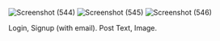 ![Screenshot (544)](https://user-images.githubusercontent.com/65447000/115663584-5f890280-a35e-11eb-8435-f9cf35a51a87.png)
![Screenshot (545)](https://user-images.githubusercontent.com/65447000/115663591-6152c600-a35e-11eb-8b15-a9b30af6f33c.png)
![Screenshot (546)](https://user-images.githubusercontent.com/65447000/115663594-6152c600-a35e-11eb-82d9-baf2bdd63afb.png)


Login, Signup (with email).
Post Text, Image.
